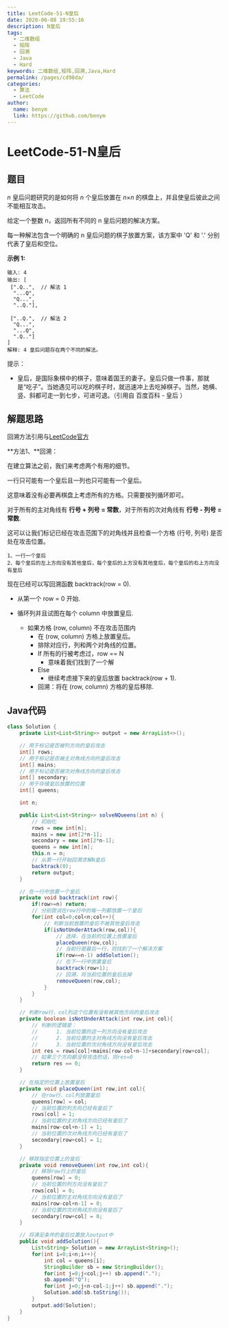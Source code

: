 ```yaml
---
title: LeetCode-51-N皇后
date: 2020-06-08 19:55:16
description: N皇后
tags: 
  - 二维数组
  - 矩阵
  - 回溯
  - Java
  - Hard
keywords: 二维数组,矩阵,回溯,Java,Hard
permalink: /pages/cd98da/
categories: 
  - 算法
  - LeetCode
author: 
  name: benym
  link: https://github.com/benym
---
```


# LeetCode-51-N皇后

## 题目

*n* 皇后问题研究的是如何将 *n* 个皇后放置在 *n*×*n* 的棋盘上，并且使皇后彼此之间不能相互攻击。

给定一个整数 n，返回所有不同的 n 皇后问题的解决方案。

每一种解法包含一个明确的 n 皇后问题的棋子放置方案，该方案中 'Q' 和 '.' 分别代表了皇后和空位。

 

**示例 1:**

```
输入: 4
输出: [
 [".Q..",  // 解法 1
  "...Q",
  "Q...",
  "..Q."],

 ["..Q.",  // 解法 2
  "Q...",
  "...Q",
  ".Q.."]
]
解释: 4 皇后问题存在两个不同的解法。
```

提示：

- 皇后，是国际象棋中的棋子，意味着国王的妻子。皇后只做一件事，那就是“吃子”。当她遇见可以吃的棋子时，就迅速冲上去吃掉棋子。当然，她横、竖、斜都可走一到七步，可进可退。（引用自 百度百科 - 皇后 ）


## 解题思路

回溯方法引用与[LeetCode官方](https://leetcode-cn.com/problems/n-queens/solution/nhuang-hou-by-leetcode/)

**方法1、**回溯：

在建立算法之前，我们来考虑两个有用的细节。

一行只可能有一个皇后且一列也只可能有一个皇后。

这意味着没有必要再棋盘上考虑所有的方格。只需要按列循环即可。

对于所有的主对角线有 **行号 + 列号 = 常数**，对于所有的次对角线有 **行号 - 列号 = 常数**.

这可以让我们标记已经在攻击范围下的对角线并且检查一个方格 (行号, 列号) 是否处在攻击位置。

```
1、一行一个皇后
2、每个皇后的左上方向没有其他皇后，每个皇后的上方没有其他皇后，每个皇后的右上方向没有皇后
```

现在已经可以写回溯函数 backtrack(row = 0).

- 从第一个 row = 0 开始.

- 循环列并且试图在每个 column 中放置皇后.
  - 如果方格 (row, column) 不在攻击范围内
    - 在 (row, column) 方格上放置皇后。
    - 排除对应行，列和两个对角线的位置。
    - If 所有的行被考虑过，row == N
      - 意味着我们找到了一个解
    - Else
      - 继续考虑接下来的皇后放置 backtrack(row + 1).
    - 回溯：将在 (row, column) 方格的皇后移除.

## Java代码

```java
class Solution {
    private List<List<String>> output = new ArrayList<>();

    // 用于标记是否被列方向的皇后攻击
    int[] rows;
    // 用于标记是否被主对角线方向的皇后攻击
    int[] mains;
    // 用于标记是否被次对角线方向的皇后攻击
    int[] secondary;
    // 用于存储皇后放置的位置
    int[] queens;

    int n;

    public List<List<String>> solveNQueens(int n) {
        // 初始化
        rows = new int[n];
        mains = new int[2*n-1];
        secondary = new int[2*n-1];
        queens = new int[n];
        this.n = n;
        // 从第一行开始回溯求解N皇后
        backtrack(0);
        return output;
    }

    // 在一行中放置一个皇后
    private void backtrack(int row){
        if(row>=n) return;
        // 分别尝试在row行中的每一列都放置一个皇后
        for(int col=0;col<n;col++){
            // 判断当前放置的皇后不被其他皇后攻击
            if(isNotUnderAttack(row,col)){
                // 选择，在当前的位置上放置皇后
                placeQueen(row,col);
                // 当前行是最后一行，则找到了一个解决方案
                if(row==n-1) addSolution();
                // 在下一行中放置皇后
                backtrack(row+1);
                // 回溯，将当前位置的皇后去掉
                removeQueen(row,col);
            }
        }
    }

    // 判断row行，col列这个位置有没有被其他方向的皇后攻击
    private boolean isNotUnderAttack(int row,int col){
        // 判断的逻辑是：
        //      1. 当前位置的这一列方向没有皇后攻击
        //      2. 当前位置的主对角线方向没有皇后攻击
        //      3. 当前位置的次对角线方向没有皇后攻击
        int res = rows[col]+mains[row-col+n-1]+secondary[row+col];
        // 如果三个方向都没有攻击的话，则res=0
        return res == 0;
    }

    // 在指定的位置上放置皇后
    private void placeQueen(int row,int col){
        // 在row行，col列放置皇后
        queens[row] = col;
        // 当前位置的列方向已经有皇后了
        rows[col] = 1;
        // 当前位置的主对角线方向已经有皇后了
        mains[row-col+n-1] = 1;
        // 当前位置的次对角线方向已经有皇后了
        secondary[row+col] = 1;
    }

    // 移除指定位置上的皇后
    private void removeQueen(int row,int col){
        // 移除row行上的皇后
        queens[row] = 0;
        // 当前位置的列方向没有皇后了
        rows[col] = 0;
        // 当前位置的主对角线方向没有皇后了
        mains[row-col+n-1] = 0;
        // 当前位置的次对角线方向没有皇后了
        secondary[row+col] = 0;
    }

    // 将满足条件的皇后位置放入output中
    public void addSolution(){
        List<String> Solution = new ArrayList<String>();
        for(int i=0;i<n;i++){
            int col = queens[i];
            StringBuilder sb = new StringBuilder();
            for(int j=0;j<col;j++) sb.append(".");
            sb.append("Q");
            for(int j=0;j<n-col-1;j++) sb.append(".");
            Solution.add(sb.toString());
        }
        output.add(Solution);
    }
}
```

